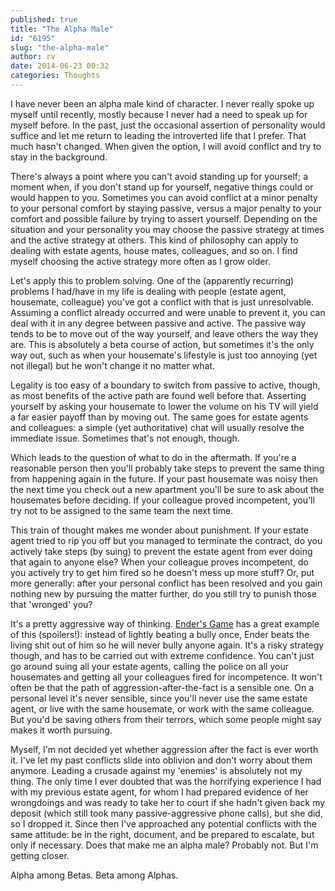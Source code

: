 ```yaml
---
published: true
title: "The Alpha Male"
id: "6195"
slug: "the-alpha-male"
author: rv
date: 2014-06-23 00:32
categories: Thoughts
---
```

I have never been an alpha male kind of character. I never really spoke up myself until recently, mostly because I never had a need to speak up for myself before. In the past, just the occasional assertion of personality would suffice and let me return to leading the introverted life that I prefer. That much hasn't changed. When given the option, I will avoid conflict and try to stay in the background.

There's always a point where you can't avoid standing up for yourself; a moment when, if you don't stand up for yourself, negative things could or would happen to you. Sometimes you can avoid conflict at a minor penalty to your personal comfort by staying passive, versus a major penalty to your comfort and possible failure by trying to assert yourself. Depending on the situation and your personality you may choose the passive strategy at times and the active strategy at others. This kind of philosophy can apply to dealing with estate agents, house mates, colleagues, and so on. I find myself choosing the active strategy more often as I grow older.

Let's apply this to problem solving. One of the (apparently recurring) problems I had/have in my life is dealing with people (estate agent, housemate, colleague) you've got a conflict with that is just unresolvable. Assuming a conflict already occurred and were unable to prevent it, you can deal with it in any degree between passive and active. The passive way tends to be to move out of the way yourself, and leave others the way they are. This is absolutely a beta course of action, but sometimes it's the only way out, such as when your housemate's lifestyle is just too annoying (yet not illegal) but he won't change it no matter what.

Legality is too easy of a boundary to switch from passive to active, though, as most benefits of the active path are found well before that. Asserting yourself by asking your housemate to lower the volume on his TV will yield a far easier payoff than by moving out. The same goes for estate agents and colleagues: a simple (yet authoritative) chat will usually resolve the immediate issue. Sometimes that's not enough, though.

Which leads to the question of what to do in the aftermath. If you're a reasonable person then you'll probably take steps to prevent the same thing from happening again in the future. If your past housemate was noisy then the next time you check out a new apartment you'll be sure to ask about the housemates before deciding. If your colleague proved incompetent, you'll try not to be assigned to the same team the next time.

This train of thought makes me wonder about punishment. If your estate agent tried to rip you off but you managed to terminate the contract, do you actively take steps (by suing) to prevent the estate agent from ever doing that again to anyone else? When your colleague proves incompetent, do you actively try to get him fired so he doesn't mess up more stuff? Or, put more generally: after your personal conflict has been resolved and you gain nothing new by pursuing the matter further, do you still try to punish those that 'wronged' you?

It's a pretty aggressive way of thinking. <a href="https://en.wikipedia.org/wiki/Ender's_Game" target="_blank">Ender's Game</a> has a great example of this (spoilers!): instead of lightly beating a bully once, Ender beats the living shit out of him so he will never bully anyone again. It's a risky strategy though, and has to be carried out with extreme confidence. You can't just go around suing all your estate agents, calling the police on all your housemates and getting all your colleagues fired for incompetence. It won't often be that the path of aggression-after-the-fact is a sensible one. On a personal level it's never sensible, since you'll never use the same estate agent, or live with the same housemate, or work with the same colleague. But you'd be saving others from their terrors, which some people might say makes it worth pursuing.

Myself, I'm not decided yet whether aggression after the fact is ever worth it. I've let my past conflicts slide into oblivion and don't worry about them anymore. Leading a crusade against my 'enemies' is absolutely not my thing. The only time I ever doubted that was the horrifying experience I had with my previous estate agent, for whom I had prepared evidence of her wrongdoings and was ready to take her to court if she hadn't given back my deposit (which still took many passive-aggressive phone calls), but she did, so I dropped it. Since then I've approached any potential conflicts with the same attitude: be in the right, document, and be prepared to escalate, but only if necessary. Does that make me an alpha male? Probably not. But I'm getting closer.

Alpha among Betas. Beta among Alphas.